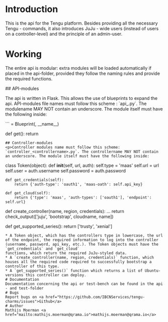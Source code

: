 # Introduction
<p>This is the api for the Tengu platform. Besides providing all the necessary Tengu - commands, it also introduces
JuJu - wide users (instead of users on a controller-level) and the principle of an admin-user.</p>

# Working
<p>The entire api is modular: extra modules will be loaded automatically if placed in the api-folder, provided they
follow the naming rules and provide the required functions.</p>
## API-modules
<p>The api is written in Flask. This allows the use of blueprints to expand the api. API-modules file names must follow
this scheme : `api_<modulename>.py`. The modulename MAY NOT contain an underscore. The module itself must have the following
inside:</p>
```
<MODULENAME> = Blueprint(<modulename>, __name__)


def get():
    return <MODULENAME>
```
## Controller-modules
<p>Controller modules name must follow this scheme: `controller_<controllername>.py`. The controllername MAY NOT contain
an underscore. The module itself must have the following inside:
```
class Token(object):
    def __init__(self, url, auth):
        self.type = 'maas'
        self.url = url
        self.user = auth.username
        self.password = auth.password

    def get_credentials(self):
        return {'auth-type': 'oauth1', 'maas-oath': self.api_key}

    def get_cloud(self):
        return {'type': 'maas', 'auth-types': ['oauth1'], 'endpoint': self.url}


def create_controller(name, region, credentials):
    ...
    return check_output(['juju', 'bootstrap', cloudname, name])


def get_supported_series():
    return ['trusty', 'xenial']
```
* A Token object, which has the controllers type in lowercase, the url of the endpoint, the required information to log into the controller (username, password, api_key, etc.). The Token objects must have the `get_credentials` and `get_cloud`
functions, which return the required JuJu-styled data.
* A `create_controller(name, region, credentials)` function, which houses all the required code required to successfully bootstrap a controller of this type.
* A `get_supported_series()` function which returns a list of Ubuntu-versions this controller can deploy.
# Documentation
Documentation concerning the api or test-bench can be found in the api - and test-folder
# Bugs
Report bugs on <a href="https://github.com/IBCNServices/tengu-charms/issues">Github</a>
# Author
Mathijs Moerman <a href="mailto:mathijs.moerman@qrama.io">mathijs.moerman@qrama.io</a>
